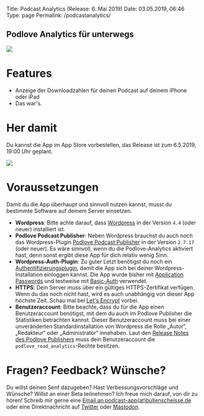 Title: Podcast Analytics (Release: 6. Mai 2019)
Date: 03.05.2019, 06:46
Type: page
Permalink: /podcastanalytics/

## Podlove Analytics für unterwegs

![](PA_Screenshots.jpeg)

# Features

- Anzeige der Downloadzahlen für deinen Podcast auf deinem iPhone oder iPad
- Das war's.

# Her damit

Du kannst die App im App Store vorbestellen, das Release ist zum 6.5.2019, 19:00 Uhr geplant.

[![](Preorder_in_App_Store.png)](https://itunes.apple.com/us/app/podcast-analytics/id1460023828?l=de&ls=1&mt=8)

# Voraussetzungen

Damit du die App überhaupt und sinnvoll nutzen kannst, musst du bestimmte Software auf deinem Server einsetzen.

- **Wordpress**: Bitte achte darauf, dass [Wordpress](https://wordpress.org) in der Version `4.4` (oder neuer) installiert ist. 
- **Podlove Podcast Publisher**: Neben Wordpress brauchst du auch noch das Wordpress-Plugin [Podlove Podcast Publisher](https://publisher.podlove.org) in der Version `2.7.17` (oder neuer). Es wäre sinnvoll, wenn du die Podlove-Analytics aktiviert hast, denn sonst ergibt diese App für dich relativ wenig Sinn.
- **Wordpress-Auth-Plugin**: Zu guter Letzt benötigst du noch ein [Authentifizierungsplugin](https://developer.wordpress.org/rest-api/using-the-rest-api/authentication/#authentication-plugins), damit die App sich bei deiner Wordpress-Installation einloggen kannst. Die App wurde bisher mit [Application Passwords](https://wordpress.org/plugins/application-passwords/) und testweise mit [Basic-Auth](https://github.com/WP-API/Basic-Auth) verwendet.
- **HTTPS**: Dein Server muss über ein gültiges HTTPS-Zertifikat verfügen. Wenn du das noch nicht hast, wird es auch unabhängig von dieser App höchste Zeit. Schau mal bei [Let's Encrypt](https://letsencrypt.org) vorbei.
- **Benutzeraccount**: Bitte beachte, dass du für die App einen Benutzeraccount benötigst, mit dem du auch im Podlove Publisher die Statistiken betrachten kannst. Dieser Benutzeraccount muss bei einer unveränderten Standardinstallation von Wordpress die Rolle „Autor“, „Redakteur“ oder „Administrator“ innehaben. Laut den [Release Notes des Podlove Publishers](https://wordpress.org/plugins/podlove-podcasting-plugin-for-wordpress/#developers) muss dein Benutzeraccount die `podlove_read_analytics`-Rechte besitzen.

# Fragen? Feedback? Wünsche?

Du willst deinen Senf dazugeben? Hast Verbessungsvorschläge und Wünsche? Willst an einer Beta teilnehmen? Ich freue mich darauf, von dir zu hören! Schreib mir gerne eine [Email an podcast-app(at)bullenscheisse.de](mailto:podcast-app@bullenscheisse.de) oder eine Direktnachricht auf [Twitter](https://twitter.com/zeitschlag) oder [Mastodon](https://chaos.social/@zeitschlag).
